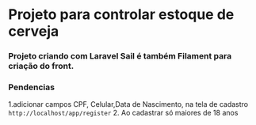 # Projeto para controlar estoque de cerveja

### Projeto criando com Laravel Sail é também Filament para criação do front. 

### Pendencias

1.adicionar campos CPF, Celular,Data de Nascimento, na tela de cadastro `http://localhost/app/register`
2. Ao cadastrar só maiores de 18 anos
